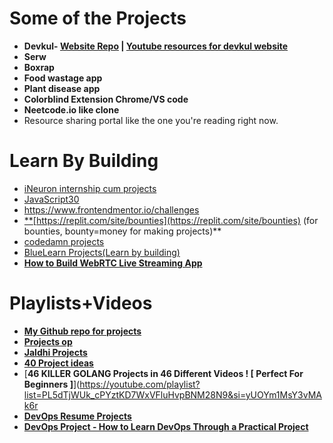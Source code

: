 # **Some of the Projects**

- **Devkul- [Website Repo](https://github.com/Devkul-Website/Devkul-Community-Website) | [Youtube resources for devkul website](https://youtube.com/playlist?list=PL9AedAKNmDw0w-QtQjuot06qUbBDxA8em&si=hjIE3pC-InGhpbqt)**
- **Serw**
- **Boxrap**
- **Food wastage app**
- **Plant disease app**
- **Colorblind Extension Chrome/VS code**
- **Neetcode.io like clone**
- Resource sharing portal like the one you're reading right now.

# **Learn By Building**
- [iNeuron internship cum projects](https://internship.ineuron.ai/)
- [JavaScript30](https://www.youtube.com/playlist?list=PLu8EoSxDXHP6CGK4YVJhL_VWetA865GOH)
- https://www.frontendmentor.io/challenges
- [**](https://replit.com/site/bounties)[https://replit.com/site/bounties](https://replit.com/site/bounties) (for bounties, bounty=money for making projects)**
- [codedamn projects](https://codedamn.com/projects)
- [BlueLearn Projects(Learn by building)](https://www.bluelearn.in/projects/explore)
- [**How to Build WebRTC Live Streaming App**](https://www.zegocloud.com/blog/webrtc-live-streaming?utm_source=youtube&utm_medium=influencer&utm_campaign=2305-piyush-links-ljp)

# **Playlists+Videos**
- [**My Github repo for projects**](https://github.com/stars/rover07/lists/projects)
- [**Projects op**](https://youtube.com/playlist?list=PL9AedAKNmDw0ZRShUbktrcB2fpxpRItCB&si=uzrkE7cO_QiQUSox)
- [**Jaldhi Projects**](https://youtube.com/playlist?list=PL9AedAKNmDw13eqKzoTckHpFVqtsIS46J&si=bRsHcSUV2WkikP9D)
- [**40 Project ideas**](https://whimsical.com/40-project-ideas-XE1xaaXUfMjX6Hff63Xcp1)
- [**46 KILLER GOLANG Projects in 46 Different Videos ! [ Perfect For Beginners ]**](https://youtube.com/playlist?list=PL5dTjWUk_cPYztKD7WxVFluHvpBNM28N9&si=yUOYm1MsY3vMAk6r
-  [**DevOps Resume Projects**](https://youtu.be/pO-8y_f8YMQ?si=CHRj4Dd5M7zehO1G)
- [**DevOps Project - How to Learn DevOps Through a Practical Project**](https://youtu.be/oif22pmFMuI?si=xs57csqrJfpH0-_P)

